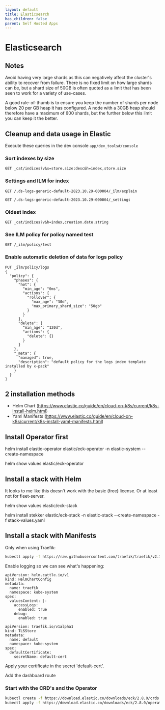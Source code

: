 ```yaml
---
layout: default
title: Elasticsearch
has_children: false
parent: Self Hosted Apps
---
```


# Elasticsearch

## Notes

Avoid having very large shards as this can negatively affect the cluster's ability to recover from failure. There is no fixed limit on how large shards can be, but a shard size of 50GB is often quoted as a limit that has been seen to work for a variety of use-cases.

A good rule-of-thumb is to ensure you keep the number of shards per node below 20 per GB heap it has configured. A node with a 30GB heap should therefore have a maximum of 600 shards, but the further below this limit you can keep it the better.


## Cleanup and data usage in Elastic

Execute these queries in the dev console `app/dev_tools#/console`

### Sort indexes by size

`GET _cat/indices?v&s=store.size:desc&h=index,store.size`

### Settings and ILM for index

`GET /.ds-logs-generic-default-2023.10.29-000004/_ilm/explain`

`GET /.ds-logs-generic-default-2023.10.29-000004/_settings`

### Oldest index

`GET _cat/indices?v&h=index,creation.date.string`

### See ILM policy for policy named test

`GET /_ilm/policy/test`


### Enable automatic deletion of data for logs policy

```
PUT _ilm/policy/logs
{
  "policy": {
    "phases": {
      "hot": {
        "min_age": "0ms",
        "actions": {
          "rollover": {
            "max_age": "30d",
            "max_primary_shard_size": "50gb"
          }
        }
      },
      "delete": {
        "min_age": "120d",
        "actions": {
          "delete": {}
        }
      }
    },
    "_meta": {
      "managed": true,
      "description": "default policy for the logs index template installed by x-pack"
    }
  }
}
```




## 2 installation methods

* Helm Chart (<https://www.elastic.co/guide/en/cloud-on-k8s/current/k8s-install-helm.html>)
* Yaml Manifests (<https://www.elastic.co/guide/en/cloud-on-k8s/current/k8s-install-yaml-manifests.html>)

## Install Operator first

helm install elastic-operator elastic/eck-operator -n elastic-system --create-namespace

helm show values elastic/eck-operator

## Install a stack with Helm

It looks to me like this doesn't work with the basic (free) license. Or at least not for
fleet-server.

helm show values elastic/eck-stack

helm install stekker elastic/eck-stack -n elastic-stack --create-namespace -f stack-values.yaml

## Install a stack with Manifests

Only when using Traefik:

```bash
kubectl apply -f https://raw.githubusercontent.com/traefik/traefik/v2.10/docs/content/reference/dynamic-configuration/kubernetes-crd-definition-v1.yml
```

Enable logging so we can see what's happening:

```
apiVersion: helm.cattle.io/v1
kind: HelmChartConfig
metadata:
  name: traefik
  namespace: kube-system
spec:
  valuesContent: |-
    accessLogs:
      enabled: true
    debug:
      enabled: true
```

```
apiVersion: traefik.io/v1alpha1
kind: TLSStore
metadata:
  name: default
  namespace: kube-system
spec:
  defaultCertificate:
    secretName: default-cert
```

Apply your certificate in the secret 'default-cert'.

Add the dashboard route

### Start with the CRD's and the Operator

```bash
kubectl create -f https://download.elastic.co/downloads/eck/2.8.0/crds.yaml
kubectl apply -f https://download.elastic.co/downloads/eck/2.8.0/operator.yaml
```
